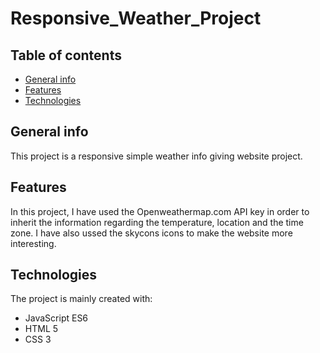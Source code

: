 # Responsive_Weather_Project

## Table of contents

* [General info](#general-info)
* [Features](#features)
* [Technologies](#technologies)

## General info

This project is a responsive simple weather info giving website project.

## Features

In this project, I have used the Openweathermap.com API key in order to inherit the information regarding the temperature, location and the time zone. I have also ussed the skycons icons to make the website more interesting. 

## Technologies

The project is mainly created with:

* JavaScript ES6
* HTML 5
* CSS 3

